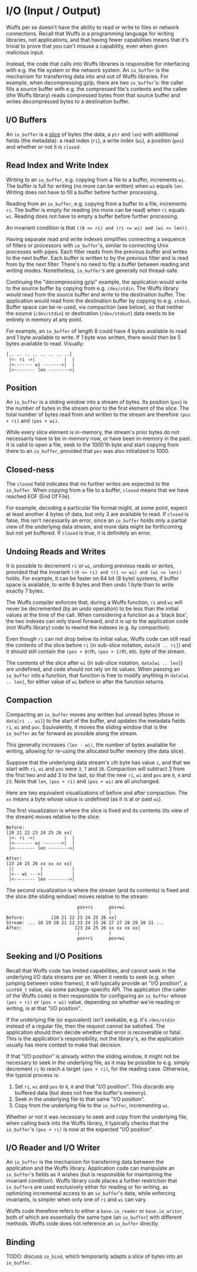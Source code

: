 # I/O (Input / Output)

Wuffs per se doesn't have the ability to read or write to files or network
connections. Recall that Wuffs is a programming language for writing libraries,
not applications, and that having fewer capabilities means that it's trivial to
prove that you can't misuse a capability, even when given malicious input.

Instead, the code that calls into Wuffs libraries is responsible for
interfacing with e.g. the file system or the network system. An `io_buffer` is
the mechanism for transferring data into and out of Wuffs libraries. For
example, when decompressing gzip, there are two `io_buffer`'s: the caller fills
a source buffer with e.g. the compressed file's contents and the callee (the
Wuffs library) reads compressed bytes from that source buffer and writes
decompressed bytes to a destination buffer.


## I/O Buffers

An `io_buffer` is a [slice](/doc/note/slices-arrays-and-tables.md) of bytes
(the data, a `ptr` and `len`) with additional fields (the metadata): a read
index (`ri`), a write index (`wi`), a position (`pos`) and whether or not it is
`closed`.


## Read Index and Write Index

Writing to an `io_buffer`, e.g. copying from a file to a buffer, increments
`wi`. The buffer is full for writing (no more can be written) when `wi` equals
`len`. Writing does not have to fill a buffer before further processing.

Reading from an `io_buffer`, e.g. copying from a buffer to a file, increments
`ri`. The buffer is empty for reading (no more can be read) when `ri` equals
`wi`. Reading does not have to empty a buffer before further processing.

An invariant condition is that `((0 <= ri) and (ri <= wi) and (wi <= len))`.

Having separate read and write indexes simplifies connecting a sequence of
filters or processors with `io_buffer`'s, similar to connecting Unix processes
with pipes. Each filter reads from the previous buffer and writes to the next
buffer. Each buffer is written to by the previous filter and is read from by
the next filter. There's no need to flip a buffer between reading and writing
modes. Nonetheless, `io_buffer`'s are generally not thread-safe.

Continuing the "decompressing gzip" example, the application would write to the
source buffer by copying from e.g. `/dev/stdin`. The Wuffs library would read
from the source buffer and write to the destination buffer. The application
would read from the destination buffer by copying to e.g. `stdout`. Buffer
space can be re-used, via compaction (see below), so that neither the source
(`/dev/stdin`) or destination (`/dev/stdout`) data needs to be entirely in
memory at any point.

For example, an `io_buffer` of length 8 could have 4 bytes available to read
and 1 byte available to write. If 1 byte was written, there would then be 5
bytes available to read. Visually:

```
[.. .. .. .. .. .. .. ..]
 |<- ri ->|           |  |
 |<------- wi ------->|  |
 |<-------- len -------->|
```


## Position

An `io_buffer` is a sliding window into a stream of bytes. Its position (`pos`)
is the number of bytes in the stream prior to the first element of the slice.
The total number of bytes read from and written to the stream are therefore
`(pos + ri)` and `(pos + wi)`.

While every slice element is in-memory, the stream's prior bytes do not
necessarily have to be in-memory now, or have been in-memory in the past. It is
valid to open a file, seek to the 1000'th byte and start copying from there to
an `io_buffer`, provided that `pos` was also initialized to 1000.


## Closed-ness

The `closed` field indicates that no further writes are expected to the
`io_buffer`. When copying from a file to a buffer, `closed` means that we have
reached EOF (End Of File).

For example, decoding a particular file format might, at some point, expect at
least another 4 bytes of data, but only 3 are available to read. If `closed` is
false, this isn't necessarily an error, since an `io_buffer` holds only a
partial view of the underlying data stream, and more data might be forthcoming
but not yet buffered. If `closed` is true, it is definitely an error.


## Undoing Reads and Writes

It is possible to decrement `ri` or `wi`, undoing previous reads or writes,
provided that the invariant `((0 <= ri) and (ri <= wi) and (wi <= len))` holds.
For example, it can be faster on 64 bit (8 byte) systems, if buffer space is
available, to write 8 bytes and then undo 1 byte than to write exactly 7 bytes.

The Wuffs compiler enforces that, during a Wuffs function, `ri` and `wi` will
never be decremented (by an undo operation) to be less than the initial values
at the time of the call. When considering a function as a 'black box', the two
indexes can only travel forward, and it is up to the application code (not
Wuffs library) code to rewind the indexes (e.g. by compaction).

Even though `ri` can not drop below its initial value, Wuffs code can still
read the contents of the slice before `ri` (in sub-slice notation,
`data[0 .. ri]`) and it should still contain  the `(pos + 0)`th, `(pos + 1)`th,
etc. byte of the stream.

The contents of the slice after `wi` (in sub-slice notation, `data[wi .. len]`)
are undefined, and code should not rely on its values. When passing an
`io_buffer` into a function, that function is free to modify anything in
`data[wi .. len]`, for either value of `wi` before or after the function
returns.


## Compaction

Compacting an `io_buffer` moves any written but unread bytes (those in `data[ri
.. wi]`) to the start of the buffer, and updates the metadata fields `ri`, `wi`
and `pos`. Equivalently, it moves the sliding window that is the `io_buffer` as
far forward as possible along the stream.

This generally increases `(len - wi)`, the number of bytes available for
writing, allowing for re-using the allocated buffer memory (the data slice).

Suppose that the underlying data stream's `i`th byte has value `i`, and that we
start with `ri`, `wi` and `pos` were `3`, `7` and `20`. Compaction will
subtract 3 from the first two and add 3 to the last, so that the new `ri`, `wi`
and `pos` are `0`, `4` and `23`. Note that `len`, `(pos + ri)` and `(pos + wi)`
are all unchanged.

Here are two equivalent visualizations of before and after compaction. The `xx`
means a byte whose value is undefined (as it is at or past `wi`).

The first visualization is where the slice is fixed and its contents (its view
of the stream) moves relative to the slice:

```
Before:
[20 21 22 23 24 25 26 xx]
 |<- ri ->|           |  |
 |<------- wi ------->|  |
 |<-------- len -------->|

After:
[23 24 25 26 xx xx xx xx]
 ||          |           |
 |<-- wi --->|           |
 |<-------- len -------->|
```

The second visualization is where the stream (and its contents) is fixed and
the slice (the sliding window) moves relative to the stream:

```
                           pos+ri      pos+wi
                           |           |
Before:          [20 21 22 23 24 25 26 xx]
Stream: ... 18 19 20 21 22 23 24 25 26 27 27 28 29 30 31 ...
After:                    [23 24 25 26 xx xx xx xx]
                           |           |
                           pos+ri      pos+wi
```


## Seeking and I/O Positions

Recall that Wuffs code has limited capabilities, and cannot seek in the
underlying I/O data streams per se. When it needs to seek (e.g. when jumping
between video frames), it will typically provide an "I/O position", a
`uint64_t` value, via some package-specific API. The application (the caller of
the Wuffs code) is then responsible for configuring an `io_buffer` whose
`(pos + ri)` or `(pos + wi)` value, depending on whether we're reading or
writing, is at that "I/O position".

If the underlying file (or equivalent) isn't seekable, e.g. it's `/dev/stdin`
instead of a regular file, then the request cannot be satisfied. The
application should then decide whether that error is recoverable or fatal. This
is the application's responsibility, not the library's, as the application
usually has more context to make that decision.

If that "I/O position" is already within the sliding window, it might not be
necessary to seek in the underlying file, as it may be possible to e.g. simply
decrement `ri` to reach a target `(pos + ri)`, for the reading case. Otherwise,
the typical process is:

1. Set `ri`, `wi` and `pos` to `0`, `0` and that "I/O position". This discards
   any buffered data (but does not free the buffer's memory).
2. Seek in the underlying file to that same "I/O position".
3. Copy from the underlying file to the `io_buffer`, incrementing `wi`.

Whether or not it was necessary to seek and copy from the underlying file, when
calling back into the Wuffs library, it typically checks that the `io_buffer`'s
`(pos + ri)` is now at the expected "I/O position".


## I/O Reader and I/O Writer

An `io_buffer` is the mechanism for transferring data between the application
and the Wuffs library. Application code can manipulate an `io_buffer`'s fields
as it wishes (but is responsible for maintaining the invariant condition).
Wuffs library code places a further restriction that `io_buffer`s are used
exclusively either for reading or for writing, as optimizing incremental access
to an `io_buffer`'s data, while enforcing invariants, is simpler when only one
of `ri` and `wi` can vary.

Wuffs code therefore refers to either a `base.io_reader` or `base.io_writer`,
both of which are essentially the same type (an `io_buffer`) with different
methods. Wuffs code does not reference an `io_buffer` directly.


## Binding

TODO: discuss `io_bind`, which temporarily adapts a slice of bytes into an
`io_buffer`.
